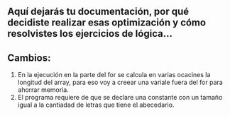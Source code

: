 ## Aquí dejarás tu documentación, por qué decidiste realizar esas optimización y cómo resolvistes los ejercicios de lógica...

## Cambios: 

1. En la ejecución en la parte del for se calcula en varias ocacines la longitud del array, para eso voy a creear una variale fuera del for para ahorrar memoria.
2. El programa requiere de que se declare una constante con un tamaño igual a la cantiadad de letras que tiene el abecedario.